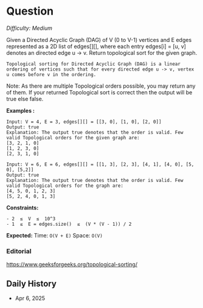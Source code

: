 # Question 

_Difficulty: Medium_

Given a Directed Acyclic Graph (DAG) of V (0 to V-1) vertices and E edges represented as a 2D list of edges[][], where each entry edges[i] = [u, v] denotes an directed edge u -> v. Return topological sort for the given graph.

    Topological sorting for Directed Acyclic Graph (DAG) is a linear ordering of vertices such that for every directed edge u -> v, vertex u comes before v in the ordering.

Note: As there are multiple Topological orders possible, you may return any of them. If your returned Topological sort is correct then the output will be true else false.

**Examples :**
```
Input: V = 4, E = 3, edges[][] = [[3, 0], [1, 0], [2, 0]]
Output: true
Explanation: The output true denotes that the order is valid. Few valid Topological orders for the given graph are:
[3, 2, 1, 0]
[1, 2, 3, 0]
[2, 3, 1, 0]

Input: V = 6, E = 6, edges[][] = [[1, 3], [2, 3], [4, 1], [4, 0], [5, 0], [5,2]]
Output: true
Explanation: The output true denotes that the order is valid. Few valid Topological orders for the graph are:
[4, 5, 0, 1, 2, 3]
[5, 2, 4, 0, 1, 3]
```

**Constraints:**
```
- 2  ≤  V  ≤  10^3
- 1  ≤  E = edges.size()  ≤  (V * (V - 1)) / 2
```

**Expected:**
Time: `O(V + E)`
Space: `O(V)`

### Editorial
https://www.geeksforgeeks.org/topological-sorting/

## Daily History
- Apr 6, 2025
